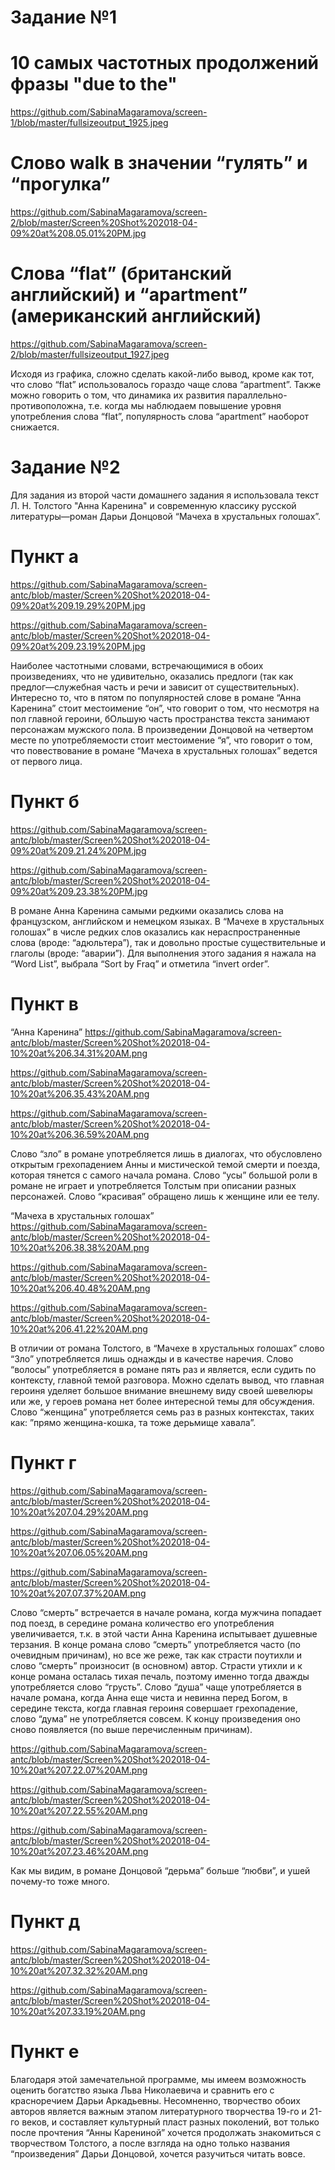 Задание №1
==========

10 самых частотных продолжений фразы "due to the"
========================================
https://github.com/SabinaMagaramova/screen-1/blob/master/fullsizeoutput_1925.jpeg

Слово walk в значении “гулять” и “прогулка”
==================================
https://github.com/SabinaMagaramova/screen-2/blob/master/Screen%20Shot%202018-04-09%20at%208.05.01%20PM.jpg

Слова “flat” (британский английский) и “apartment” (американский английский) 
====================================================================
https://github.com/SabinaMagaramova/screen-2/blob/master/fullsizeoutput_1927.jpeg

Исходя из графика, сложно сделать какой-либо вывод, кроме как тот, что слово “flat” использовалось гораздо чаще слова “apartment”. Также можно говорить о том, что динамика их развития параллельно-противоположна, т.е. когда мы наблюдаем повышение уровня употребления слова  “flat”, популярность слова “apartment” наоборот снижается.


Задание №2
==========

Для задания из второй части домашнего задания я использовала текст Л. Н. Толстого "Анна Каренина" и современную классику русской литературы—роман Дарьи Донцовой “Мачеха в хрустальных голошах”.

Пункт а
=======

https://github.com/SabinaMagaramova/screen-antc/blob/master/Screen%20Shot%202018-04-09%20at%209.19.29%20PM.jpg

https://github.com/SabinaMagaramova/screen-antc/blob/master/Screen%20Shot%202018-04-09%20at%209.23.19%20PM.jpg

Наиболее частотными словами, встречающимися в обоих произведениях, что не удивительно, оказались предлоги (так как предлог—служебная часть и речи и зависит от существительных). Интересно то, что в пятом по популярностей слове в романе “Анна Каренина” стоит местоимение “он”, что говорит о том, что несмотря на пол главной героини, бОльшую часть пространства текста занимают персонажам мужского пола. В произведении Донцовой на четвертом месте по употребляемости стоит местоимение “я”, что говорит о том, что повествование в романе “Мачеха в хрустальных голошах” ведется от первого лица.

Пункт б
=======

https://github.com/SabinaMagaramova/screen-antc/blob/master/Screen%20Shot%202018-04-09%20at%209.21.24%20PM.jpg

https://github.com/SabinaMagaramova/screen-antc/blob/master/Screen%20Shot%202018-04-09%20at%209.23.38%20PM.jpg

В романе Анна Каренина самыми редкими оказались слова на французском, английском и немецком языках. В “Мачехе в хрустальных голошах” в числе редких слов оказались как нераспространенные слова (вроде: “адюльтера”), так и довольно простые существительные и глаголы (вроде: “аварии”). 
Для выполнения этого задания я нажала на “Word List”, выбрала “Sort by Fraq” и отметила “invert order”.

Пункт в
========

“Анна Каренина”
https://github.com/SabinaMagaramova/screen-antc/blob/master/Screen%20Shot%202018-04-10%20at%206.34.31%20AM.png

https://github.com/SabinaMagaramova/screen-antc/blob/master/Screen%20Shot%202018-04-10%20at%206.35.43%20AM.png

https://github.com/SabinaMagaramova/screen-antc/blob/master/Screen%20Shot%202018-04-10%20at%206.36.59%20AM.png

Слово “зло” в романе употребляется лишь в диалогах, что обусловлено открытым грехопадением Анны и мистической темой смерти и поезда, которая тянется с самого начала романа.
Слово “усы” большой роли в романе не играет и употребляется Толстым при описании разных персонажей.
Слово “красивая” обращено лишь к женщине или ее телу.

“Мачеха в хрустальных голошах”
https://github.com/SabinaMagaramova/screen-antc/blob/master/Screen%20Shot%202018-04-10%20at%206.38.38%20AM.png

https://github.com/SabinaMagaramova/screen-antc/blob/master/Screen%20Shot%202018-04-10%20at%206.40.48%20AM.png

https://github.com/SabinaMagaramova/screen-antc/blob/master/Screen%20Shot%202018-04-10%20at%206.41.22%20AM.png

В отличии от романа Толстого, в “Мачехе в хрустальных голошах” слово “Зло” употребляется лишь однажды и в качестве наречия.
Слово “волосы” употребляется в романе пять раз и является, если судить по контексту, главной темой разговора. Можно сделать вывод, что главная героиня уделяет большое внимание внешнему виду своей шевелюры или же, у героев романа нет более интересной темы для обсуждения.
Слово “женщина” употребляется семь раз в разных контекстах, таких как: ”прямо женщина-кошка, та тоже дерьмище хавала”.

Пункт г
========

https://github.com/SabinaMagaramova/screen-antc/blob/master/Screen%20Shot%202018-04-10%20at%207.04.29%20AM.png

https://github.com/SabinaMagaramova/screen-antc/blob/master/Screen%20Shot%202018-04-10%20at%207.06.05%20AM.png

https://github.com/SabinaMagaramova/screen-antc/blob/master/Screen%20Shot%202018-04-10%20at%207.07.37%20AM.png

Слово “смерть” встречается в начале романа, когда мужчина попадает под поезд, в середине романа количество его употребления увеличивается, т.к. в этой части Анна Каренина испытывает душевные терзания. В конце романа слово “смерть” употребляется часто (по очевидным причинам), но все же реже, так как страсти поутихли и слово “смерть” произносит (в основном) автор.
Страсти утихли и к конце романа осталась тихая печаль, поэтому именно тогда дважды употребляется слово “грусть”.
Слово “душа” чаще употребляется в начале романа, когда Анна еще чиста и невинна перед Богом, в середине текста, когда главная героиня совершает грехопадение, слово “дума” не употребляется совсем. К концу произведения оно сново появляется (по выше перечисленным причинам).

https://github.com/SabinaMagaramova/screen-antc/blob/master/Screen%20Shot%202018-04-10%20at%207.22.07%20AM.png

https://github.com/SabinaMagaramova/screen-antc/blob/master/Screen%20Shot%202018-04-10%20at%207.22.55%20AM.png

https://github.com/SabinaMagaramova/screen-antc/blob/master/Screen%20Shot%202018-04-10%20at%207.23.46%20AM.png

 Как мы видим, в романе Донцовой “дерьма” больше “любви”, и ушей почему-то тоже много. 

Пункт д
========

https://github.com/SabinaMagaramova/screen-antc/blob/master/Screen%20Shot%202018-04-10%20at%207.32.32%20AM.png

https://github.com/SabinaMagaramova/screen-antc/blob/master/Screen%20Shot%202018-04-10%20at%207.33.19%20AM.png


Пункт е
========

Благодаря этой замечательной программе, мы имеем возможность оценить богатство языка Льва Николаевича и сравнить его с красноречием Дарьи Аркадьевны. Несомненно, творчество обоих авторов является важным этапом литературного творчества 19-го и 21-го веков, и составляет культурный пласт разных поколений, вот только после прочтения “Анны Карениной” хочется продолжать знакомиться с творчеством  Толстого, а после взгляда на одно только названия “произведения” Дарьи Донцовой, хочется разучиться читать вовсе.

